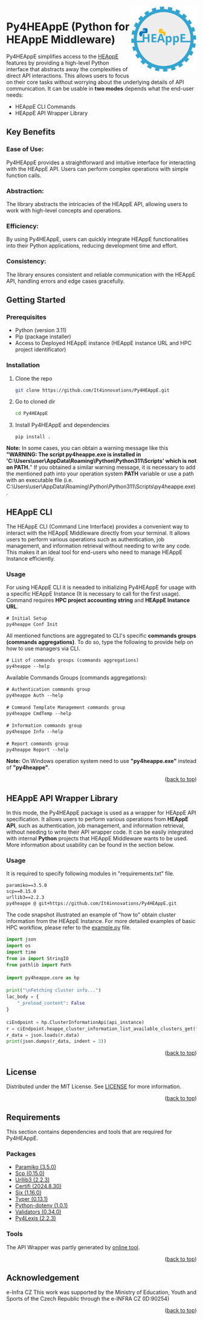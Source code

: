 <img align="right" width="35%" src="docs/imgs/logo.png?sanitize=true">

# Py4HEAppE (Python for HEAppE Middleware)

Py4HEAppE simplifies access to the [HEAppE](https://heappe.eu) features by providing a high-level Python interface that abstracts away the complexities of direct API interactions. This allows users to focus on their core tasks without worrying about the underlying details of API communication. It can be usable in <b>two modes</b> depends what the end-user needs:
- HEAppE CLI Commands
- HEAppE API Wrapper Library

## Key Benefits

### Ease of Use:
Py4HEAppE provides a straightforward and intuitive interface for interacting with the HEAppE API. Users can perform complex operations with simple function calls.

### Abstraction: 
The library abstracts the intricacies of the HEAppE API, allowing users to work with high-level concepts and operations.

### Efficiency: 
By using Py4HEAppE, users can quickly integrate HEAppE functionalities into their Python applications, reducing development time and effort.

### Consistency:
The library ensures consistent and reliable communication with the HEAppE API, handling errors and edge cases gracefully.

<!-- GETTING STARTED -->
## Getting Started

### Prerequisites

* Python (version 3.11)
* Pip (package installer)
* Access to Deployed HEAppE instance (HEAppE instance URL and HPC project identificator)

### Installation

1. Clone the repo
   ```sh
   git clone https://github.com/It4innovations/Py4HEAppE.git
   ```
2. Go to cloned dir
   ```sh
   cd Py4HEAppE
   ```
3. Install Py4HEAppE and dependencies
    ```
    pip install .
    ```


<b>Note:</b> In some cases, you can obtain a warning message like this <b>"WARNING: The script py4heappe.exe is installed in 'C:\Users\user\AppData\Roaming\Python\Python311\Scripts' which is not on PATH.</b>" If you obtained a similar warning message, it is necessary to add the mentioned path into your operation system <b>PATH</b> variable or use a path with an executable file (i.e. C:\Users\user\AppData\Roaming\Python\Python311\Scripts\py4heappe.exe).

## HEAppE CLI

The HEAppE CLI (Command Line Interface) provides a convenient way to interact with the HEAppE Middleware directly from your terminal. It allows users to perform various operations such as authentication, job management, and information retrieval without needing to write any code. This makes it an ideal tool for end-users who need to manage HEAppE Instance efficiently.

### Usage
For using HEAppE CLI it is neeaded to initializing Py4HEAppE for usage with a specific HEAppE Instance (It is necessary to call for the first usage). Command requires <b>HPC project accounting string</b> and <b>HEAppE Instance URL</b>.

```shell
# Initial Setup
py4heappe Conf Init
```

All mentioned functions are aggregated to CLI's specific <b>commands groups (commands aggregations)</b>. To do so, type the following to provide help on how to use managers via CLI.

```shell
# List of commands groups (commands aggregations)
py4heappe --help 
```

Available Commands Groups (commands aggregations): 

```shell
# Authentication commands group
py4heappe Auth --help 

# Command Template Management commands group
py4heappe CmdTemp --help 

# Information commands group
py4heappe Info --help 

# Report commands group
py4heappe Report --help 
```

<b>Note:</b> On Windows operation system need to use <b>"py4heappe.exe"</b> instead of <b>"py4heappe"</b>.
<p align="right">(<a href="#readme-top">back to top</a>)</p>

## HEAppE API Wrapper Library

In this mode, the Py4HEAppE package is used as a wrapper for HEAppE API specification. It allows users to perform various operations from <b>HEAppE API</b>, such as authentication, job management, and information retrieval, without needing to write their API wrapper code. It can be easily integrated with internal <b>Python</b> projects that HEAppE Middleware wants to be used. More information about usability can be found in the section below.
 
### Usage
 
It is required to specify following modules in "requirements.txt" file.
 
```text
paramiko==3.5.0
scp==0.15.0
urllib3==2.2.3
py4heappe @ git+https://github.com/It4innovations/Py4HEAppE.git
```

The code snapshot illustrated an example of "how to" obtain cluster information from the HEAppE Instance. For more detailed examples of basic HPC workflow, please refer to the [example.py](docs/examples/example.py) file.

```python
import json
import os
import time
from io import StringIO
from pathlib import Path
 
import py4heappe.core as hp
 
print("\nFetching cluster info...")
lac_body = {
    "_preload_content": False
}
 
ciEndpoint = hp.ClusterInformationApi(api_instance)
r = ciEndpoint.heappe_cluster_information_list_available_clusters_get(**lac_body)
r_data = json.loads(r.data)
print(json.dumps(r_data, indent = 3))
```

<p align="right">(<a href="#readme-top">back to top</a>)</p>

<!-- LICENSE -->
## License

Distributed under the MIT License. See [LICENSE](LICENSE.txt) for more information.

<p align="right">(<a href="#readme-top">back to top</a>)</p>

## Requirements

This section contains dependencies and tools that are required for Py4HEAppE.

### Packages

- [Paramiko (3.5.0)](https://pypi.org/project/paramiko/3.5.0/)
- [Scp (0.15.0)](https://pypi.org/project/scp/0.15.0/)
- [Urllib3 (2.2.3)](https://pypi.org/project/urllib3/2.2.3/)
- [Certifi (2024.8.30)](https://pypi.org/project/certifi/2024.8.30/)
- [Six (1.16.0)](https://pypi.org/project/six/1.16.0/)
- [Typer (0.13.1)](https://pypi.org/project/typer/0.9.0/)
- [Python-dotenv (1.0.1)](https://pypi.org/project/python-dotenv/1.0.1/)
- [Validators (0.34.0)](https://pypi.org/project/validators/0.34.0/)
- [Py4Lexis (2.2.3)](https://opencode.it4i.eu/lexis-platform/clients/py4lexis)

### Tools

The API Wrapper was partly generated by [online tool](https://editor.swagger.io).

<p align="right">(<a href="#readme-top">back to top</a>)</p>

## Acknowledgement

e-Infra CZ
This work was supported by the Ministry of Education, Youth and Sports of the Czech Republic through the e-INFRA CZ (ID:90254)

<p align="right">(<a href="#readme-top">back to top</a>)</p>